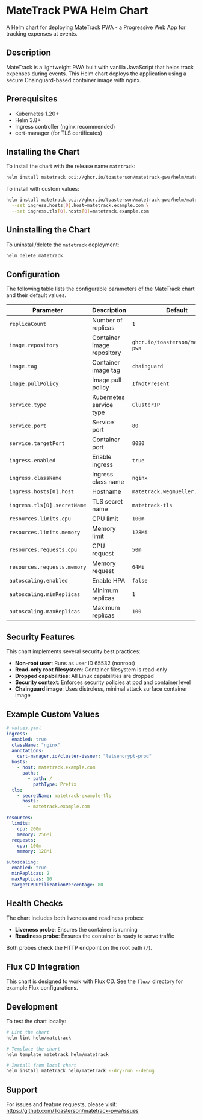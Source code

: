 # MateTrack PWA Helm Chart

A Helm chart for deploying MateTrack PWA - a Progressive Web App for tracking expenses at events.

## Description

MateTrack is a lightweight PWA built with vanilla JavaScript that helps track expenses during events. This Helm chart deploys the application using a secure Chainguard-based container image with nginx.

## Prerequisites

- Kubernetes 1.20+
- Helm 3.8+
- Ingress controller (nginx recommended)
- cert-manager (for TLS certificates)

## Installing the Chart

To install the chart with the release name `matetrack`:

```bash
helm install matetrack oci://ghcr.io/toasterson/matetrack-pwa/helm/matetrack
```

To install with custom values:

```bash
helm install matetrack oci://ghcr.io/toasterson/matetrack-pwa/helm/matetrack \
  --set ingress.hosts[0].host=matetrack.example.com \
  --set ingress.tls[0].hosts[0]=matetrack.example.com
```

## Uninstalling the Chart

To uninstall/delete the `matetrack` deployment:

```bash
helm delete matetrack
```

## Configuration

The following table lists the configurable parameters of the MateTrack chart and their default values.

| Parameter | Description | Default |
|-----------|-------------|---------|
| `replicaCount` | Number of replicas | `1` |
| `image.repository` | Container image repository | `ghcr.io/toasterson/matetrack-pwa` |
| `image.tag` | Container image tag | `chainguard` |
| `image.pullPolicy` | Image pull policy | `IfNotPresent` |
| `service.type` | Kubernetes service type | `ClusterIP` |
| `service.port` | Service port | `80` |
| `service.targetPort` | Container port | `8080` |
| `ingress.enabled` | Enable ingress | `true` |
| `ingress.className` | Ingress class name | `nginx` |
| `ingress.hosts[0].host` | Hostname | `matetrack.wegmueller.it` |
| `ingress.tls[0].secretName` | TLS secret name | `matetrack-tls` |
| `resources.limits.cpu` | CPU limit | `100m` |
| `resources.limits.memory` | Memory limit | `128Mi` |
| `resources.requests.cpu` | CPU request | `50m` |
| `resources.requests.memory` | Memory request | `64Mi` |
| `autoscaling.enabled` | Enable HPA | `false` |
| `autoscaling.minReplicas` | Minimum replicas | `1` |
| `autoscaling.maxReplicas` | Maximum replicas | `100` |

## Security Features

This chart implements several security best practices:

- **Non-root user**: Runs as user ID 65532 (nonroot)
- **Read-only root filesystem**: Container filesystem is read-only
- **Dropped capabilities**: All Linux capabilities are dropped
- **Security context**: Enforces security policies at pod and container level
- **Chainguard image**: Uses distroless, minimal attack surface container image

## Example Custom Values

```yaml
# values.yaml
ingress:
  enabled: true
  className: "nginx"
  annotations:
    cert-manager.io/cluster-issuer: "letsencrypt-prod"
  hosts:
    - host: matetrack.example.com
      paths:
        - path: /
          pathType: Prefix
  tls:
    - secretName: matetrack-example-tls
      hosts:
        - matetrack.example.com

resources:
  limits:
    cpu: 200m
    memory: 256Mi
  requests:
    cpu: 100m
    memory: 128Mi

autoscaling:
  enabled: true
  minReplicas: 2
  maxReplicas: 10
  targetCPUUtilizationPercentage: 80
```

## Health Checks

The chart includes both liveness and readiness probes:

- **Liveness probe**: Ensures the container is running
- **Readiness probe**: Ensures the container is ready to serve traffic

Both probes check the HTTP endpoint on the root path (`/`).

## Flux CD Integration

This chart is designed to work with Flux CD. See the `flux/` directory for example Flux configurations.

## Development

To test the chart locally:

```bash
# Lint the chart
helm lint helm/matetrack

# Template the chart
helm template matetrack helm/matetrack

# Install from local chart
helm install matetrack helm/matetrack --dry-run --debug
```

## Support

For issues and feature requests, please visit: https://github.com/Toasterson/matetrack-pwa/issues